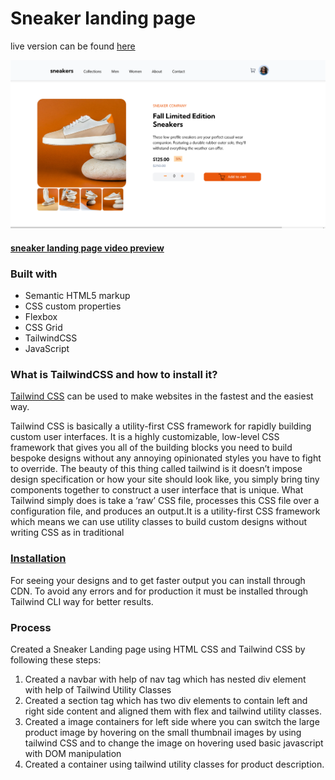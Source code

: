 # Sneaker landing page 
live version can be found [here](https://comfy-puffpuff-189a84.netlify.app/)

![Sneaker landing page design preview](/3Week/public/images/Sneaker%20Landing%20Page%20Preview.png)

#### [sneaker landing page video preview](/3Week/public/images/sneaker%20landing%20page%20video%20preview.webm)

 ### Built with

- Semantic HTML5 markup
- CSS custom properties
- Flexbox
- CSS Grid
- TailwindCSS
- JavaScript

### What is TailwindCSS and how to install it?
[Tailwind CSS](https://tailwindcss.com/) can be used to make websites in the fastest and the easiest way.

Tailwind CSS is basically a utility-first CSS framework for rapidly building custom user interfaces. It is a highly customizable, low-level CSS framework that gives you all of the building blocks you need to build bespoke designs without any annoying opinionated styles you have to fight to override. The beauty of this thing called tailwind is it doesn’t impose design specification or how your site should look like, you simply bring tiny components together to construct a user interface that is unique. What Tailwind simply does is take a ‘raw’ CSS file, processes this CSS file over a configuration file, and produces an output.It is a utility-first CSS framework which means we can use utility classes to build custom designs without writing CSS as in traditional 

### [Installation](https://tailwindcss.com/docs/installation)
For seeing your designs and to get faster output you can install through CDN.
To avoid any errors and for production it  must be installed through Tailwind CLI way for better results.

### Process
Created a Sneaker Landing page using HTML CSS and Tailwind CSS by following these steps:
 1. Created a navbar with help of nav tag which has nested div element with help of Tailwind Utility Classes
 2. Created a section tag which has two div elements to contain left and right side content and aligned them with flex
   and tailwind utility classes.
 3. Created a image containers for left side where you can switch the large product image by hovering on the small 
    thumbnail images by using tailwind CSS and to change the image on hovering used basic javascript with DOM manipulation
 4. Created a container using tailwind utility classes for product description.



